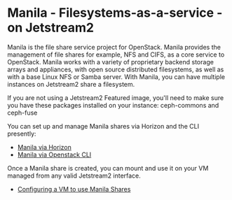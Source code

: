 # Manila - Filesystems-as-a-service - on Jetstream2

Manila is the file share service project for OpenStack. Manila provides the management of file shares for example, NFS and CIFS, as a core service to OpenStack. Manila works with a variety of proprietary backend storage arrays and appliances, with open source distributed filesystems, as well as with a base Linux NFS or Samba server.
With Manila, you can have multiple instances on Jetstream2 share a filesystem.

If you are not using a Jetstream2 Featured image, you'll need to make sure you have these packages installed on your instance: ceph-commons and ceph-fuse

You can set up and manage Manila shares via Horizon and the CLI presently:

 - [Manila via Horizon](../ui/horizon/manila.md)
 - [Manila via Openstack CLI](../ui/cli/manila.md)

 Once a Manila share is created, you can mount and use it on your VM managed from any valid Jetstream2 interface.

- [Configuring a VM to use Manila Shares](manilaVM.md)
